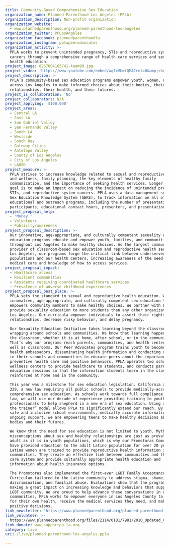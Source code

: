 ```yaml
---
title: Community-Based Comprehensive Sex Education
organization_name: Planned Parenthood Los Angeles (PPLA)
organization_description: Non-profit organization
organization_website:
  - www.plannedparenthood.org/planned-parenthood-los-angeles
organization_twitter: PPLosAngeles
organization_facebook: plannedparenthoodla
organization_instagram: pplapeeradvocates
organization_activity: >-
  PPLA works to prevent unintended pregnancy, STIs and reproductive system
  cancers through a comprehensive range of health care services and sexual
  health education.
project_image: 8267604165741-team90.jpg
project_video: 'https://www.youtube.com/embed/wq7xVbwiQMA?rel=0&amp;showinfo=0'
project_description: >-
  PPLA’s community-based sex education programs empower youth, women, and men
  across Los Angeles to make informed choices about their bodies, their
  relationships, their health, and their futures.
project_is_collaboration: 'No'
project_collaborators: N/A
project_applying: '$100,000'
project_areas:
  - Central LA
  - East LA
  - San Gabriel Valley
  - San Fernando Valley
  - South LA
  - Westside
  - South Bay
  - Gateway Cities
  - Antelope Valley
  - County of Los Angeles
  - City of Los Angeles
  - LAUSD
project_measure: >-
  PPLA strives to increase knowledge related to sexual and reproductive health
  and wellness, family planning, the key elements of healthy family
  communication, and the importance of seeking health services. Longer term, our
  goal is to make an impact on reducing the incidence of unintended pregnancy,
  STIs, and reproductive system cancers. PPLA uses a data management system, the
  Sex Education Knowledge System (SEKS), to track information on all of our
  educational and outreach programs, including the number of presentations,
  participants, educational contact hours, presenters, and presentation sites.
project_proposal_help:
  - 'Money '
  - Volunteers
  - Publicity/awareness
project_proposal_description: >-
  Our innovative, age-appropriate, and culturally competent sexuality and health
  education programs educate and empower youth, families, and communities
  throughout Los Angeles to make healthy choices. As the largest community
  provider of classroom-based sex education and reproductive health services in
  Los Angeles, our programs forge the critical link between underserved
  populations and our health centers, increasing awareness of the need for
  medical care and knowledge of how to access services.
project_proposal_impact:
  - Healthcare access
  - Resilient communities
  - Residents receiving coordinated healthcare services
  - Prevalence of adverse childhood experiences
project_proposal_best_place: >-
  PPLA sets the standard in sexual and reproductive health education. We deliver
  innovative, age-appropriate, and culturally competent sex education that
  empowers community members to make healthy choices. We partner with LAUSD to
  provide sexuality education to more students than any other organization in
  Los Angeles. Our curricula empower individuals to assert their rights within
  relationships, decrease risky behavior, and delay pregnancy.

  Our Sexuality Education Initiative takes learning beyond the classroom by
  wrapping around schools and communities. We know that learning happens outside
  the classroom, whether it is at home, after school, or in the community.
  That’s why our programs reach parents, communities, and health centers, as
  well as classrooms. Our Peer Advocates program trains youth to become active
  health ambassadors, disseminating health information and conducting outreach
  in their schools and communities to educate peers about the importance of
  preventive health care and positive behaviors. PPLA operates two school-based
  wellness centers to provide healthcare to students, and conducts parent
  education sessions so that the information students learn in the classroom is
  reinforced at home and in the community. 

  This year was a milestone for sex education legislation. California adopted AB
  329, a new law requiring all public schools to provide medically-accurate,
  comprehensive sex education. As schools work towards full compliance with the
  law, we will use our decade of experience providing training to youth-serving
  professionals to help shepherd in a new era of sex education. Using a “train
  the trainer” model allows PPLA to significantly extend our reach. By providing
  safe and inclusive school environments, medically accurate information, and
  ongoing support, we are empowering teens to make healthy decisions about their
  bodies and their futures.

  We know that the need for sex education is not limited to youth. Myths and
  misconceptions about sex and healthy relationships are just as prevalent in
  adult as it is in youth populations, which is why our Promotoras Comunitarias
  have provided education to the adult Latino population for over 20 years.
  Latina women are trained to provide reproductive health information in their
  communities. They create an effective link between communities and the health
  care system and provide culturally appropriate health education and
  information about health insurance options. 

  The Promotoras also implemented the first-ever LGBT Family Acceptance
  Curriculum tailored to the Latino community to address stigma, shame,
  discrimination, and familial abuse. Evaluations show that the program is
  making a great impact on increasing knowledge and behaviors that support the
  LGBT community. We are proud to help advance these conversations in our
  communities, PPLA works to empower everyone in Los Angeles County to advocate
  for their own health, receive the medical services they need, and make
  positive decisions.
link_newsletter: 'https://www.plannedparenthood.org/planned-parenthood-los-angeles'
link_volunteer: >-
  https://www.plannedparenthood.org/files/2114/0181/7981/2010_Updated_Volunteer_Application.pdf
link_donate: www.supportpp-la.org
category: live
uri: /live/planned-parenthood-los-angeles-ppla

---
```

